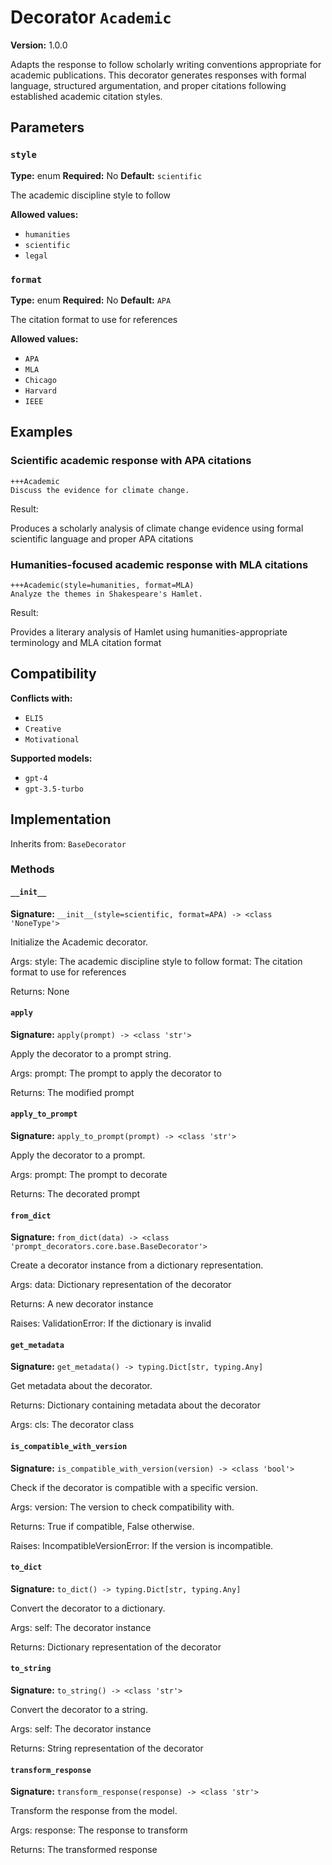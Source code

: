 # Decorator `Academic`

**Version:** 1.0.0

Adapts the response to follow scholarly writing conventions appropriate for academic publications. This decorator generates responses with formal language, structured argumentation, and proper citations following established academic citation styles.

## Parameters

### `style`

**Type:** enum
**Required:** No
**Default:** `scientific`

The academic discipline style to follow

**Allowed values:**

- `humanities`
- `scientific`
- `legal`

### `format`

**Type:** enum
**Required:** No
**Default:** `APA`

The citation format to use for references

**Allowed values:**

- `APA`
- `MLA`
- `Chicago`
- `Harvard`
- `IEEE`

## Examples

### Scientific academic response with APA citations

```
+++Academic
Discuss the evidence for climate change.
```

Result:

Produces a scholarly analysis of climate change evidence using formal scientific language and proper APA citations

### Humanities-focused academic response with MLA citations

```
+++Academic(style=humanities, format=MLA)
Analyze the themes in Shakespeare's Hamlet.
```

Result:

Provides a literary analysis of Hamlet using humanities-appropriate terminology and MLA citation format

## Compatibility

**Conflicts with:**

- `ELI5`
- `Creative`
- `Motivational`

**Supported models:**

- `gpt-4`
- `gpt-3.5-turbo`

## Implementation

Inherits from: `BaseDecorator`

### Methods

#### `__init__`

**Signature:** `__init__(style=scientific, format=APA) -> <class 'NoneType'>`

Initialize the Academic decorator.

Args:
    style: The academic discipline style to follow
    format: The citation format to use for references


Returns:
    None

#### `apply`

**Signature:** `apply(prompt) -> <class 'str'>`

Apply the decorator to a prompt string.

Args:
    prompt: The prompt to apply the decorator to


Returns:
    The modified prompt

#### `apply_to_prompt`

**Signature:** `apply_to_prompt(prompt) -> <class 'str'>`

Apply the decorator to a prompt.

Args:
    prompt: The prompt to decorate

Returns:
    The decorated prompt

#### `from_dict`

**Signature:** `from_dict(data) -> <class 'prompt_decorators.core.base.BaseDecorator'>`

Create a decorator instance from a dictionary representation.

Args:
    data: Dictionary representation of the decorator

Returns:
    A new decorator instance

Raises:
    ValidationError: If the dictionary is invalid

#### `get_metadata`

**Signature:** `get_metadata() -> typing.Dict[str, typing.Any]`

Get metadata about the decorator.

Returns:
    Dictionary containing metadata about the decorator


Args:
    cls: The decorator class

#### `is_compatible_with_version`

**Signature:** `is_compatible_with_version(version) -> <class 'bool'>`

Check if the decorator is compatible with a specific version.

Args:
    version: The version to check compatibility with.


Returns:
    True if compatible, False otherwise.


Raises:
    IncompatibleVersionError: If the version is incompatible.

#### `to_dict`

**Signature:** `to_dict() -> typing.Dict[str, typing.Any]`

Convert the decorator to a dictionary.

Args:
    self: The decorator instance

Returns:
    Dictionary representation of the decorator

#### `to_string`

**Signature:** `to_string() -> <class 'str'>`

Convert the decorator to a string.

Args:
    self: The decorator instance

Returns:
    String representation of the decorator

#### `transform_response`

**Signature:** `transform_response(response) -> <class 'str'>`

Transform the response from the model.

Args:
    response: The response to transform

Returns:
    The transformed response
